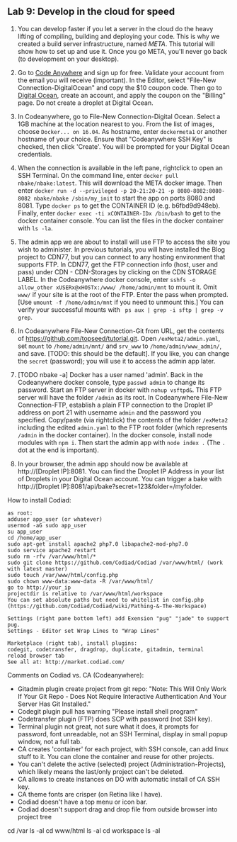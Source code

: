 ## Lab 9: Develop in the cloud for speed

1. You can develop faster if you let a server in the cloud do the heavy lifting of compiling, building and deploying your code. This is why we created a build server infrastructure, named _META_. This tutorial will show how to set up and use it. Once you go META, you'll never go back (to development on your desktop).

2. Go to  <a href='https://codeanywhere.com' target='_blank'>Code Anywhere</a> and sign up for free. Validate your account from the email you will receive (important). In the Editor, select "File-New Connection-DigitalOcean" and copy the $10 coupon code. Then go to <a href='https://www.digitalocean.com' target='_blank'>Digital Ocean</a>, create an account, and apply the coupon on the "Billing" page. Do not create a droplet at Digital Ocean.

3. In Codeanywhere, go to File-New Connection-Digital Ocean. Select a 1GB machine at the location nearest to you. From the list of images, choose `Docker... on 16.04`. As hostname, enter `dockermeta1` or another hostname of your choice. Ensure that "Codeanywhere SSH Key" is checked, then click 'Create'. You will be prompted for your Digital Ocean credentials. 

4. When the connection is available in the left pane, rightclick to open an SSH Terminal. On the command line, enter `docker pull nbake/nbake:latest`. This will download the META docker image. Then enter `docker run -d --privileged -p 20-21:20-21 -p 8080-8082:8080-8082 nbake/nbake /sbin/my_init` to start the app on ports 8080 and 8081. Type `docker ps` to get the CONTAINER ID (e.g. b6fbd9d948eb). Finally, enter `docker exec -ti xCONTAINER-IDx /bin/bash` to get to the docker container console. You can list the files in the docker container with `ls -la`.

5. The admin app we are about to install will use FTP to access the site you wish to administer. In previous tutorials, you will have installed the Blog project to CDN77, but you can connect to any hosting environment that supports FTP. In CDN77, get the FTP connection info (host, user and pass) under CDN - CDN-Storages by clicking on the CDN STORAGE LABEL. In the Codeanywhere docker console, enter `sshfs -o allow_other xUSERx@xHOSTx:/www/ /home/admin/mnt` to mount it. Omit `www/` if your site is at the root of the FTP. Enter the pass when prompted. [Use `umount -f /home/admin/mnt` if you need to unmount this.] You can verify your successful mounts with ` ps aux | grep -i sftp | grep -v grep`.

6. In Codeanywhere File-New Connection-Git from URL, get the contents of <a href='https://github.com/topseed/meta-admin-ex' target='_blank'>https://github.com/topseed/tutorial.git</a>. Open `/exMeta2/admin.yaml`, set `mount` to `/home/admin/mnt/` and `srv_www` to `/home/admin/www_admin/`, and save. [TODO: this should be the default]. If you like, you can change the `secret` (password); you will use it to access the admin app later.

7. [TODO nbake -a] Docker has a user named 'admin'. Back in the Codeanywhere docker console, type `passwd admin` to change its password. Start an FTP server in docker with `nohup vsftpd&`. This FTP server will have the folder `/admin` as its root. In Codeanywhere File-New Connection-FTP, establish a plain FTP connection to the Droplet IP address on port 21 with username `admin` and the password you specified. Copy/paste (via rightclick) the contents of the folder `/exMeta2` including the edited `admin.yaml` to the FTP root folder (which represents `/admin` in the docker container). In the docker console, install node modules with `npm i`. Then start the admin app with `node index .` (The `.` dot at the end is important).

7. In your browser, the admin app should now be available at http://[Droplet IP]:8081. You can find the Droplet IP Address in your list of Droplets in your Digital Ocean account.
You can trigger a bake with http://[Droplet IP]:8081/api/bake?secret=123&folder=/myfolder.

How to install Codiad:
```get a DO Ubuntu 16.04 image (Codeanywhere(CA) let's you buy the 512mb machine, which is 'temporarily sold out' on DO site, and make sure you take the $10 credit via CA)
as root:
adduser app_user (or whatever)
usermod -aG sudo app_user
su app_user
cd /home/app_user
sudo apt-get install apache2 php7.0 libapache2-mod-php7.0 
sudo service apache2 restart
sudo rm -rfv /var/www/html/*
sudo git clone https://github.com/Codiad/Codiad /var/www/html/ (work with latest master)
sudo touch /var/www/html/config.php
sudo chown www-data:www-data -R /var/www/html/
go to http://your_ip
projectdir is relative to /var/www/html/workspace
You can set absolute paths but need to whitelist in config.php
(https://github.com/Codiad/Codiad/wiki/Pathing-&-The-Workspace)

Settings (right pane bottom left) add Exension "pug" "jade" to support pug.
Settings - Editor set Wrap Lines to "Wrap Lines"

Marketplace (right tab), install plugins:
codegit, codetransfer, dragdrop, duplicate, gitadmin, terminal
reload browser tab
See all at: http://market.codiad.com/
```

Comments on Codiad vs. CA (Codeanywhere):
- Gitadmin plugin create project from git repo: "Note: This Will Only Work If Your Git Repo - Does Not Require Interactive Authentication And Your Server Has Git Installed."
- Codegit plugin pull has warning "Please install shell program"
- Codetransfer plugin (FTP) does SCP with password (not SSH key).
- Terminal plugin not great, not sure what it does, it prompts for password, font unreadable, not an SSH Terminal, display in small popup window, not a full tab.
- CA creates 'container' for each project, with SSH console, can add linux stuff to it. You can clone the container and reuse for other projects.
- You can't delete the active (selected) project (Administration-Projects), which likely means the last/only project can't be deleted.
- CA allows to create instances on DO with automatic install of CA SSH key.
- CA theme fonts are crisper (on Retina like I have).
- Codiad doesn't have a top menu or icon bar.
- Codiad doesn't support drag and drop file from outside browser into project tree




cd /var
ls -al
cd www/html
ls -al
cd workspace
ls -al



